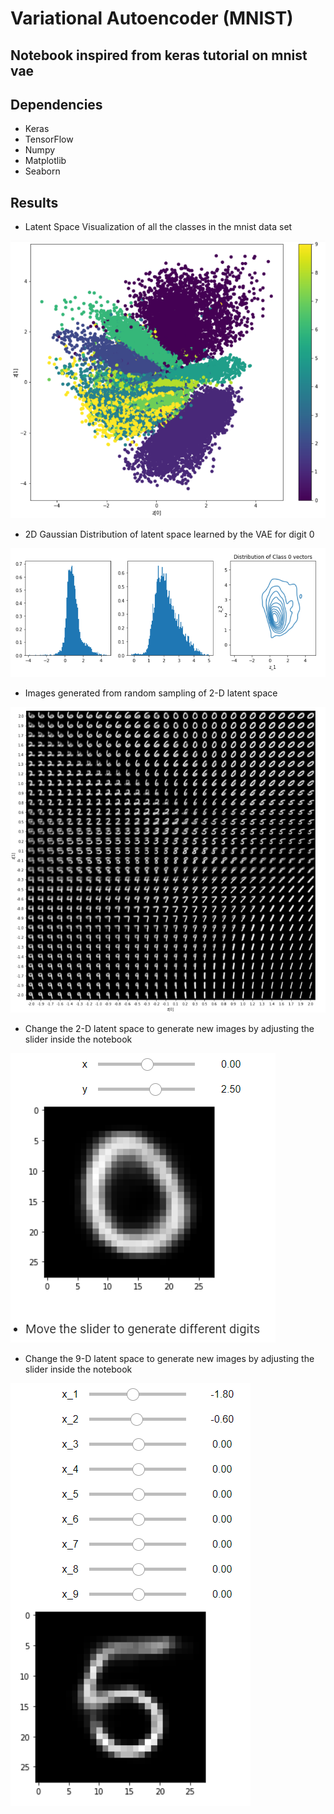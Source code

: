 # Variational Autoencoder (MNIST)

## Notebook inspired from keras tutorial on mnist vae 


## Dependencies
- Keras
- TensorFlow
- Numpy
- Matplotlib
- Seaborn

## Results
- Latent Space Visualization of all the classes in the mnist data set

![alt text](https://github.com/Ankit-Kumar-Saini/Deep_Learning/blob/main/Image_Samples/Latent_Space_Visualization.png)

- 2D Gaussian Distribution of latent space learned by the VAE for digit 0

![alt text](https://github.com/Ankit-Kumar-Saini/Deep_Learning/blob/main/Image_Samples/Gaussian_Distribution.png)

- Images generated from random sampling of 2-D latent space

![alt text](https://github.com/Ankit-Kumar-Saini/Deep_Learning/blob/main/Image_Samples/Image_Generation.png) 

- Change the 2-D latent space to generate new images by adjusting the slider inside the notebook

![alt text](https://github.com/Ankit-Kumar-Saini/Deep_Learning/blob/main/Image_Samples/Change_2D_Latent_Space.PNG) 

- Change the 9-D latent space to generate new images by adjusting the slider inside the notebook

![alt text](https://github.com/Ankit-Kumar-Saini/Deep_Learning/blob/main/Image_Samples/Change_9D_Latent_Space.png) 